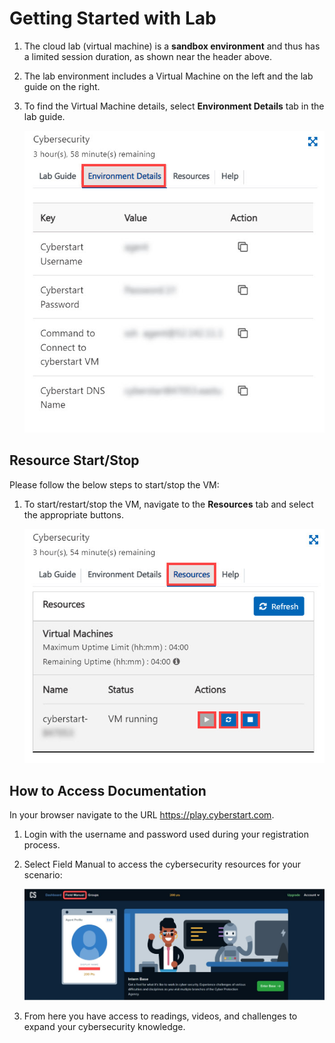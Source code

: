 # Getting Started with Lab

1. The cloud lab (virtual machine) is a **sandbox environment** and thus has a limited session duration, as shown near the header above.

2. The lab environment includes a Virtual Machine on the left and the lab guide on the right.

3. To find the Virtual Machine details, select **Environment Details** tab in the lab guide. 

   ![](images/env-details.jpg "Lab Environment details")
 

## Resource Start/Stop

Please follow the below steps to start/stop the VM: 

1. To start/restart/stop the VM, navigate to the **Resources** tab and select the appropriate buttons.

   ![](images/reosurces-tab.jpg "Resources tab")
   

## How to Access Documentation


In your browser navigate to the URL https://play.cyberstart.com.

1. Login with the username and password used during your registration process.

2. Select Field Manual to access the cybersecurity resources for your scenario:

   ![](images/cyberplay.jpg "Resources tab")

3. From here you have access to readings, videos, and challenges to expand your cybersecurity knowledge.
